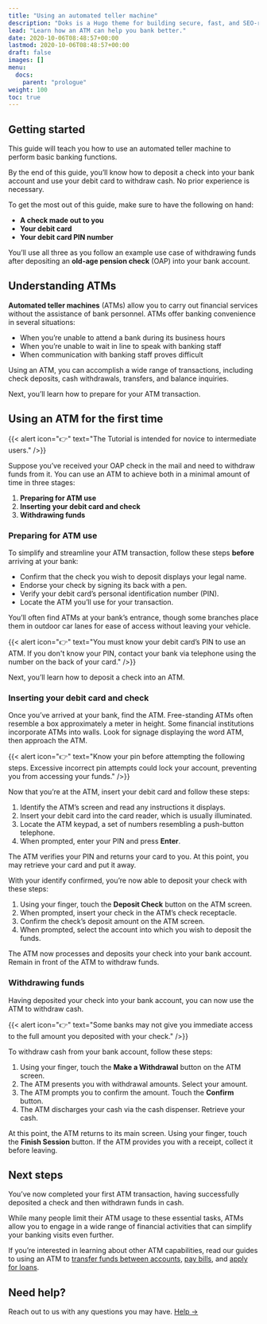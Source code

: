 ```yaml
---
title: "Using an automated teller machine"
description: "Doks is a Hugo theme for building secure, fast, and SEO-ready documentation websites, which you can easily update and customize."
lead: "Learn how an ATM can help you bank better."
date: 2020-10-06T08:48:57+00:00
lastmod: 2020-10-06T08:48:57+00:00
draft: false
images: []
menu:
  docs:
    parent: "prologue"
weight: 100
toc: true
---
```


## Getting started

This guide will teach you how to use an automated teller machine to perform basic banking functions.

By the end of this guide, you’ll know how to deposit a check into your bank account and use your debit card to withdraw cash.  No prior experience is necessary.

To get the most out of this guide, make sure to have the following on hand:

* **A check made out to you**
* **Your debit card**
* **Your debit card PIN number**

You’ll use all three as you follow an example use case of withdrawing funds after depositing an **old-age pension check** (OAP) into your bank account.

## Understanding ATMs

**Automated teller machines** (ATMs) allow you to carry out financial services without the assistance of bank personnel.  ATMs offer banking convenience in several situations:

* When you’re unable to attend a bank during its business hours
* When you’re unable to wait in line to speak with banking staff
* When communication with banking staff proves difficult

Using an ATM, you can accomplish a wide range of transactions, including check deposits, cash withdrawals, transfers, and balance inquiries.

Next, you’ll learn how to prepare for your ATM transaction.

## Using an ATM for the first time

{{< alert icon="👉" text="The Tutorial is intended for novice to intermediate users." />}}

Suppose you’ve received your OAP check in the mail and need to withdraw funds from it.  You can use an ATM to achieve both in a minimal amount of time in three stages:

1. **Preparing for ATM use**
2. **Inserting your debit card and check**
3. **Withdrawing funds**

### Preparing for ATM use

To simplify and streamline your ATM transaction, follow these steps **before** arriving at your bank:

* Confirm that the check you wish to deposit displays your legal name.
* Endorse your check by signing its back with a pen.
* Verify your debit card’s personal identification number (PIN).
* Locate the ATM you’ll use for your transaction.

You’ll often find ATMs at your bank’s entrance, though some branches place them in outdoor car lanes for ease of access without leaving your vehicle.

{{< alert icon="👉" text="You must know your debit card’s PIN to use an ATM.  If you don't know your PIN, contact your bank via telephone using the number on the back of your card." />}}

Next, you’ll learn how to deposit a check into an ATM.  

### Inserting your debit card and check

Once you’ve arrived at your bank, find the ATM.  Free-standing ATMs often resemble a box approximately a meter in height.  Some financial institutions incorporate ATMs into walls.  Look for signage displaying the word ATM, then approach the ATM.

{{< alert icon="👉" text="Know your pin before attempting the following steps.  Excessive incorrect pin attempts could lock your account, preventing you from accessing your funds." />}}

Now that you’re at the ATM, insert your debit card and follow these steps:

1. Identify the ATM’s screen and read any instructions it displays.
2. Insert your debit card into the card reader, which is usually illuminated.
3. Locate the ATM keypad, a set of numbers resembling a push-button telephone.
4. When prompted, enter your PIN and press **Enter**.

The ATM verifies your PIN and returns your card to you.  At this point, you may retrieve your card and put it away.

With your identify confirmed, you’re now able to deposit your check with these steps:

1. Using your finger, touch the **Deposit Check** button on the ATM screen.
2. When prompted, insert your check in the ATM’s check receptacle.
3. Confirm the check’s deposit amount on the ATM screen.
4. When prompted, select the account into which you wish to deposit the funds.

The ATM now processes and deposits your check into your bank account.  Remain in front of the ATM to withdraw funds.

### Withdrawing funds

Having deposited your check into your bank account, you can now use the ATM to withdraw cash.

{{< alert icon="👉" text="Some banks may not give you immediate access to the full amount you deposited with your check." />}}

To withdraw cash from your bank account, follow these steps:

1. Using your finger, touch the **Make a Withdrawal** button on the ATM screen.
2. The ATM presents you with withdrawal amounts.  Select your amount.
3. The ATM prompts you to confirm the amount.  Touch the **Confirm** button.
4. The ATM discharges your cash via the cash dispenser.  Retrieve your cash.

At this point, the ATM returns to its main screen.  Using your finger, touch the **Finish Session** button.  If the ATM provides you with a receipt, collect it before leaving.

## Next steps

You’ve now completed your first ATM transaction, having successfully deposited a check and then withdrawn funds in cash.  

While many people limit their ATM usage to these essential tasks, ATMs allow you to engage in a wide range of financial activities that can simplify your banking visits even further.

If you’re interested in learning about other ATM capabilities, read our guides to using an ATM to [transfer funds between accounts](https://www.lyft.com/), [pay bills](https://www.lyft.com/), and [apply for loans](https://www.lyft.com/).

## Need help?

Reach out to us with any questions you may have. [Help →](https://www.lyft.com/)
